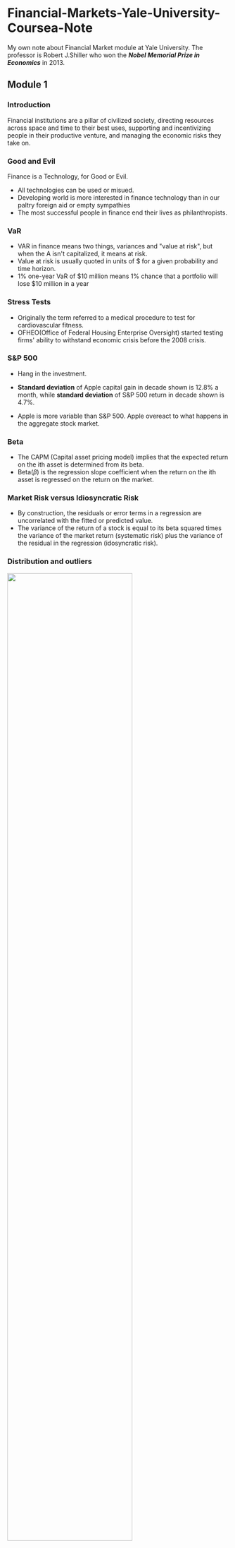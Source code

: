 # Financial-Markets-Yale-University-Coursea-Note
My own note about Financial Market module at Yale University. The professor is Robert J.Shiller who won the ***Nobel Memorial Prize in Economics*** in 2013.

## Module 1 

### Introduction
Financial institutions are a pillar of civilized society, directing resources across space and time to their best uses, supporting and incentivizing people in their productive venture, and managing the economic risks they take on.

### Good and Evil

Finance is a Technology, for Good or Evil.

* All technologies can be used or misued.
* Developing world is more interested in finance technology than in our paltry foreign aid or empty sympathies
* The most successful people in finance end their lives as philanthropists.

### VaR

* VAR in finance means two things, variances and "value at risk", but when the A isn't capitalized, it means at risk.
* Value at risk is usually quoted in units of $ for a given probability and time horizon.
* 1% one-year VaR of $10 million means 1% chance that a portfolio will lose $10 million in a year

### Stress Tests

* Originally the term referred to a medical procedure to test for cardiovascular fitness.
* OFHEO(Office of Federal Housing Enterprise Oversight) started testing firms' ability to withstand economic crisis before the 2008 crisis.

### S&P 500

* Hang in the investment.

* **Standard deviation** of Apple capital gain in decade shown is 12.8% a month, while **standard deviation** of S&P 500 return in decade shown is 4.7%.
* Apple is more variable than S&P 500. Apple overeact to what happens in the aggregate stock market.

### Beta
* The CAPM (Capital asset pricing model) implies that the expected return on the ith asset is determined from its beta.
* Beta($\beta$) is the regression slope coefficient when the return on the ith asset is regressed on the return on the market.

### Market Risk versus Idiosyncratic Risk
* By construction, the residuals or error terms in a regression are uncorrelated with the fitted or predicted value.
* The variance of the return of a stock is equal to its beta squared times the variance of the market return (systematic risk) plus the variance of the residual in the regression (idosyncratic risk).

### Distribution and outliers

<img width=75% height=75% src = https://user-images.githubusercontent.com/128298224/226597202-37155cc3-35a9-481a-8852-57d4421c6eeb.jpg>

This is the normal distribution with standard deviation of 1 and 3, but this is not common in finance.

<img width=50% height=50% src = https://user-images.githubusercontent.com/128298224/226597995-20c9ee30-11cb-426c-8c43-6cabdfacc9b5.jpg>

This is the comparison between Cauchy distribution and Normal distribution.

### Central Limit Theorem

* Averages of a large number of independent identically distributed shocks are approximately normally distributed.
* Can fail if the underlying shocks are fat tailed or if the underlying shocks lose their independence.

<img width=50% height=50% src = https://user-images.githubusercontent.com/128298224/226598562-5799fa6c-97c7-43c2-82a6-4ed4f9bf8412.png>

Cauchy distribution is actually a fat tail distribution, and it looks quite similar to Normal distribution.

### Covariance

* Risk is determined by **covariance**. 
* We need stocks that are independent, so lower the covariance.
* $\beta_{i} = \frac{\text{Cov}(r,r_{\text{market}})}{\text{Var}(v_{\text{market}})}$.
* Market demands higher returns from higher beta stock.

### Insurance

#### Fundamental Insurance Principles and Issues
* **Risk Pooling** is the source of all value in insurance.
* **Moral Hazard** dealt with partially by deductions and co-insurance.
* **Selection Bias** dealth with by group policies, by testing and referrals and by mandatory government insurance.

#### Risk Pooling
* If n policies, each has independent probability p of a claim, then the number of claims follows the binomial distribution. The standard deviation of the fraction of policies that result in a claim is $$\sqrt{\frac{p(1-p)}{n}}.$$
* Law of large numbers: as $n$ gets large,  standard deviation approaches 0.

#### Connecticut Life and Health Insurance Guaranty Association
* Founded 1972 by Connecticut legislature.
* Maximum death benefit $500,000 and maximum cahs value insurance $500,000.
* You can't increase coverage by buying multiple policies.
* It's not big enough, if you were buying life insurance for your family, $1 million minimum.

#### China Insurance Protection Fund
* Policyholder's losses that are no more than 50,000 yuan (US$7500) will be fully covered by the fund
* For losses in excess of that number, the fund covers 90% of the extra for individual policyholders and 80% for corporate policyholders.

#### The Health Maintenance Organisation Act of 1973
* Required employers with 25 or more employees to offer federally certified HMO options.
* Designed to overcome moral hazard problem, doctors earning fees for procedures make more money if people are sick.

#### U.S. Emergency Medical Treatment and Active Labor Act (EMTALA) 1986
* Requries hospitals and ambulance services to provide care to anyone needing emergency treatment
* An "unfunded mandate".

#### U.S. Patient Protection and Affordable Care Act 2010 (Obamacare)
* Penalty for individuals not buying insurance.
* Penalty for companies not buying insurance for their employees.
* Insurance companies may not disallow for preexisting conditions, or drop people who get sick.

#### TRIA, 2002
* Before 11/09/2001, insurers generally did not exclude terrorism risk, which they then saw as inconsequential.
* After 2001, insurers wanted these exclusions.
* US Terrorism Risk Insurance Act of 2002 (TRIA) required to insurers to offer terrorism insurance for three years.
* Government agreed to pay 90% of insurance industry losses above a deductible of $100 billion.
* December 2005, TRIA renewed for two more years, and in 2007 for 7 more years. In 2015, the act was renewed again to 2020.

### Eggs in One Basket

#### An Alternative to Insurance: Portfolio Management
* Diversification of ownership
* If people are all calculating with the same data, all wanting to hold portolios on the frontier, then they all want to hold the same portfolio.
* So that **HAS TO BE THE MARKET PORTFOLIO**.

#### Portfolio Diversification
* All that should matter to an investor is the performance of the entire portfolio.
* **Mean** and **Variance** of portfolio matter.
* **Law of large numbers** means that spreading over many independent assets reduces risk, has no effect on expected return.

### CAPM

#### Capital Asset Pricing Model (CAPM)
* CAPM asserts that all investors hold their optimal portfolio.
* Consequence of the mutual fund theorem: All investors hold the same portfolio of risky assets, the tangency portfolio.
* Therefore the CAPM says that the tangency portfolio equals the market portfolio.

#### Investment Companies as Providers of Diversification
* Investment trusts (before 1940s)
* Mutual funds
* Closed end investment companies
* Unit investment trusts

#### Equity Premium Puzzle
* US Geometric average real stock market return 1802-2012 : 6.6%.
* US Geometric average real short-term government return 1802-2012: 2.7%.
* Equity premium = 6.6% - 2.7% = 3.9%.

#### International Evidence
* Medial real stock market appreciation rate for 39 countries 1926-1996: 0.8% per year.
* Real stock market appreciation rate for US 1926-1996: 4.3% per year.
* US equity premium may reflect a selection bias.

### Beta
* Apple has beta at about $1.5 > 1$, showing its strength in the market.
* Gold ahs a negative $\beta$. So when market is doing good, gold might not have a good return, but when market is during a recession, gold might have a good return.

### CAPM and Diversification

* $r_{i} = r_{f}+\beta_{i}(r_{\text{market}} - r_{f})$

### Short sales
* Brokers can enable you to hold a negative quantity of a tradable asset: they borrow the security and sell it, escrow the proceeds, you receive the proceeds, owe the security.

### Calculating the Optimal Portfolio

#### A Portfolio of a Risky and Riskless Asset
* Invest $x$ dollars into the risky asset and $1-x$ dollars into the riskless asset.
* The Risky asset returns $r_{1}$ while Riskless asset returns $r_{f}$.
<img width="823" alt="port" src="https://user-images.githubusercontent.com/128298224/227740406-2d761495-ae10-4a33-a4c0-37f716a8b726.png">

* Expected value of the portfolio is $$r = xr_{1}+(1-x)r_{f}.$$
* Portfolio Variance is $$x^{2}\text{Var}(\text{return1}).$$
* Portfolio Standard Deviation is $$\sigma = \left|\frac{r-r_{f}}{r_{1}-r_{f}}\right|\sigma(\text{return1}).$$

#### A Portfolio of 2 Risky Assets
* Portfolio Expected Value is $$r = x_{1}r_{1}+(1-x_{1})r_{2}.$$
* Portfolio Variance is $$x_{1}^{2}\text{Var}(\text{return1})+(1-x_{1})^{2}\text{Var}(\text{return2})+2x_{1}(1-x_{1})\text{Cov}(\text{return1},\text{return2}).$$

### Efficient Portfolio Frontier
<img width=75% height=75% alt="frontier" src="https://user-images.githubusercontent.com/128298224/227741098-67be4c4b-3914-4908-aa50-a87ee2097cd6.png" >

<img width=75% height=75% alt="oil" src="https://user-images.githubusercontent.com/128298224/227741344-89684553-8469-425f-8b83-9cd5fb622a67.png" >

### Gordon Growth Model

* Myron Gordon says $$PV = \frac{x}{r-g} = \frac{x}{1+r}+\frac{x(1+g)}{(1+r)^{2}}+....,$$ where $r$ is the rate of discount, $g$ is the growth rate and $x$ is the revenue production in the first year.
* For example in 2000, the best thing to invest was railroads not dot-com stocks because they failed to use the formula.

## Module 2

### Invention takes time

* Financial Innovation is a pillar of our civilisation.

### Limited Liability

* Divide up an enterprise into shares, and no shareholder is liable for more than he or she put in.

### Moss' Theory about Limited Liability

* David Moss points out that limited liability was not a good idea: it created agency problems for stockholders, who might pursue risky strategies at bondholders' expense.
* Lottery effect: with limited liability, an investment in a corporation was a throwaway item, like a lottery ticket.
* Investor overestimation of miniscule probability of loss beyond initial investment discouraged investment.
* Allowed for investors to hold a highly diversified portfolio.

### Inflation Indexed Debt

* Indexed debt first attempted in Massachusetts, 1780, to help finance Revolutionary War.

### Forecasting

#### Real Estate Risk Managment Device

* Value of homes is a major source of risk.
* Short stock market to protect you.

#### The Efficient Markets Hypothesis

* Random Walk Hypothesis: every step is random according to Karl Pearson.

#### Random Walk & AR-I Models

* Random Walk: $$x_{t} = x_{t-1}+\varepsilon_{t}.$$
* First-order autoregressive (AR-I) Model: $$x_{t} = 100 + \rho(x_{t-1} - 100) + \varepsilon_{t}.$$ where $-1<\rho<1.$
* Random walk as approximate implication of unpredictability of returns.
* Similarity of both random walk and AR-I to actual stock prices.

<img width="367" alt="comparison" src="https://user-images.githubusercontent.com/128298224/228534306-0c3a4ada-cfa7-417a-aade-8013fd53e221.png">

* Here is the comparison between two models and we see that AR-I model has a tendency to come back to the starting point, while random walk not.

### Intuition of Efficiency

* Whatever stock market does is right. Trust the prices you see.
* Weak form market efficiency: prices incorporate information about past prices.
* Semi-strong form: incorporate all publicly available information.
* Strong form: all information, including inside information.

### Price as PDV

#### Price as PDV of Expected Dividends

* If earnings equal dividends and if dividends grow at long-run rate $g$, then by growing consol model $$P = \frac{E}{r-g},\quad \frac{P}{E} = \frac{I}{r-g}.$$ This is called the Gordon Model.
* Efficient markets theory purports to explain why $P/E$ (**price earning ratios**) varies across stocks.
* Low $P/E$ does not mean that the stock is a 'bargain', it only means that earnings are rationally forecasted to decrease in the future.
* Efficient markets denies that any rule works.

#### Reasons to Think Markets Ought to Be Efficient

* Marginal investor determines prices.
* Smart money dominates trading.
* Survival of fittest.

#### Doubting Efficiency

* The experience of living through a crash makes it obvious that human emotions play an important role. 
* Their confidence diminshes as he talks to people or hears from the news.
* Stock market prices go down in advance of recession (two reasons): Market causes the recession; Market is a fortune-teller.

### Introduction to Behavioral Finance

#### History of Behavioral Finance

* Adam Smith: people have desire for praise.
* But don't enjoy being praised for something they didn't do.
* As people mature, if they mature successfully, the desire for praise morphs into a desire for praiseworthiness.

### Prospect Theory

#### Prospect Theory

* Two elements, value function(replace utility function) and weighting function(replace probability).
* Elements replace utility function and probabilities in expected utility theory which has dominated economic thought.
* People tend to gamble over the loss or they worry too much about small details instead of the big idea. (Because you are not an engineer who tries to consider every aspect of the invention you created)

#### Prospect Theory Value Function

![valuefunction](https://user-images.githubusercontent.com/128298224/228864014-b7bc9ec2-e3d1-4508-a740-c64d59da31b1.jpg)

#### Prospect Theory Weighting Function

<img src=https://user-images.githubusercontent.com/128298224/228866343-f8a93d64-fd4a-4325-baf0-6af018dcb9fe.jpg width=50% height=50%>

### Logical Fallacies

#### Wishful Thinking Bias

* People exaggerate probability that their team will win.
* People exaggerate probability that the candidate they favor will win.

#### Overconfidence in friends and leaders

* Every central bank head is thought to be a genius, at least for a while.

#### Cognitive Dissonance

* Mental conflict that occurs when one learns one's beliefs are wrong, avoidance behavior.
* Ads for recently purchased cars (Once you bought the car, you tend to read more about the ads of your purchased cars instead of other cars because you are tryting to make you feel better.)
* If the stock price of your purchased stock goes down, you might feel you were wrong at first, but then just ignored it as you never bought.
* Displosition effect

#### Will Goetzmann and Nadav Peles Cognitive Dissonance and Mutual Fund Investors

* Found that even badly performing mutual funds retain some investors.

### Brain

#### Mental Compartments

* Shefrin & Statman: Investors have a 'safe' part of their portfolio that they will not risk, and a 'risky' part of their portfolio that they can have fun with.
* Option salespeople use these tactics: buy a put option on a single stock.

#### Attention Anomalies

* Attention is fundamental aspect of human intelligence and its limits.
* Social basis for attention.
* Inability to account for one's attention.
* "No arbitrage assumption" of financial theory: No ten-dollar bills lying around. Does not require everyone is paying attention.

#### Anchoring

* Examples: stock prices anchored to past values, or to other stock prices in same country. Do splits to keep at $30?

#### Representativeness Heuristic

* People judge by similarity to familiar types, without regard to base rate probabilities.
* Tendency to see patterns in what is really random walk.
* Stock price manipulators try to create patterns to fool investors. Short a stock and create a head & shoulders.

#### Disjunction Effect

* Inability to make a decision that is contingent on future information.
* reaction of stock market to news, make stock strategies to trade on news.

### Magical Thinking

#### Magical thinking

* Stock market responses to events may have similar origins.

#### Quasi Magical Thinking 

* Ellen Langer: People bet more on coin not yet tossed.

### Pseronality Disorders

#### Culture and Social Contagion

* Suicide rates differ across countries for no more reason than different cultural themes.

#### Antisocial Personality Disorder

* Identity: egocentric, self-esteem from personal gain.
* Self-direction: absence of prosocial internal standards.
* Lack of empathy, incapacityfor intimacy.
* Manipulative, deceitful, callous, hostile.
* Irresponsible, impulsive, risk-taking

## Module 3

### Fedral Funds and Interest Rates

* The following is the Fedral Funds Rate: Shortest-Term Interest Rate in U.S.
<img width=50% height=50% src =https://user-images.githubusercontent.com/128298224/229288172-d241b0cd-413e-4cbf-92e5-b01430ae31b4.jpg>

* The following is the EONIA (European Over Night Index Average is European Counterpart to Fed Funds) 

<img width = 50% height = 50% src = https://user-images.githubusercontent.com/128298224/229288445-763e908d-bb3a-4cce-bd3b-1017fcef574f.jpg>

#### Why negative interest rate?

* Too much cash need insurance because they are feared to be stolen, also trucks and other costs like big valut.
* Therefore they want consumers to spend more moeny

#### Causes of Interest Rates

* Usually 3% - 5%.

### Compound Interest

#### Compound Interest

* If annual rate is $r$, compounding once per year, balance = $(1+r)^{t}$ after $t$ years.
* If compounded twice per year, balance is $(1+\frac{r}{2})^{2t}$ after $t$ years.
* If compounded $n$ times per year, balance is $(1+\frac{r}{n})^{nt}$ after $t$ years.
* Continuous compounding, balance is $e^{rt}$. (Taking the limit of the above formula.)

### Discount Bonds

#### Discount Bonds

* No coupon payments, just principal at maturity date (conventionally, $ \$100$).
* Initially sold at a discount (less than $ \$100$) and price rises through time, creating income
* Term $T$, Yield to Maturity (YTM) $r$, $$P = \frac{1}{(1+r)^{T}},\quad P =\frac{1}{(1+\frac{r}{2})^{2T}}.$$

#### Present Discounted Value (PDV)

* PDV of a dollar in one year = $\frac{I}{I+r}.$
* PDV of a dollar in $n$ year = $\frac{I}{(I+r)^{n}}.$
* PDV of a stream of payments $x_{1},...,x_{n}.$

#### Conventional Bonds Carry Coupons

* Conventional BOnd Issued at par (100), coupons every six months.
* Term is time to maturity $$P_{t} = c(\frac{1}{r}-\frac{1}{(1+r)^{T}}\frac{1}{r})+\frac{100}{(1+r)^{T}},$$ and $$P_{t} = \frac{c}{2}(\frac{1}{r/2}-\frac{1}{(1+r/2)^{2T}}\frac{1}{r/2})+\frac{100}{(1+r/2)^{2T}}.$$

### Consol and Annuity

#### Consol and Annuity Formulas

* Consol pays constant quantity $x$ forever
* Growing consol pays $x(1+g)^{t-1}$ in $t$.
* Annuity pays $x$ from time $1$ to $T$: $$\text{Consol PDV} = \frac{x}{r},\quad\text{Growing Consol PDV} = \frac{x}{r-g},\quad\text{Annuity PDV} = x\frac{1-\frac{1}{(1+r)^{T}}}{r}.$$

#### Growing Consol Formula

* The Growing Consol formula is from Jacob Bernoulli

### Forward Rates and Expectation Theory

#### Forward Rates

* Forward rates are interest rates that can be taken in advance using term structure. $$(1+r_{2})^{2} = (1+r_{1})(1+f_{2}), \quad (1+r_{k})^{k} = (1+r_{k-1})^{k-1}(1+f_{k}).$$

### Inflation

#### Inflation and Interest Rates

* Nominal rate quoted in dollars, real rate quoted market baskets (price index).
* Nominal rate usually greater than real rate $$(1+r_{money}) = (1+r_{real})(1+i),\quad r_{money}\approx r_{real}+i.$$

### Leverage

#### Leverage and its Discontents

* The start of the 2008 world financial crisis had to do with home buyers in U.S. and elsewhere borrowing to buy homes.
* China today is a highly leveraged economy, arousing concerns.
* Debt leads to bankruptcies, possible world crises.

#### The Debt-Deflation Theory of Great Depressions -- Irving Fisher

* Deflation redistributes real wealth from debtors to creditors.
* Creditors tend to be more cautious.

### Market Capitalization by Country

#### Market Capitalization
* United States has the largest stock market.

### The Corporation

#### Board of Directors

* In U.S., Board is commonly chaired by CEO, but CEO is hired by the Board.
* In Germany, firms have two boards of directors. There is the Aufsichtsrat (Supervisory Board) and the Vorstand (Management Board).

#### For-Profit vs. Non-Profit

* For-profit corporation is owned by shareholders, equal claim after debts paid, subject to corporate profits tax.
* Non-profit is not owned, self-perpetuating directors. Not subject to corporate profits tax.
* For-profit exists to benefit shareholders, non-profit does not.
* So for-profit has a price per share, non-profit does not.

### Shares and Dividends

#### Meaning of Shares and Market Cap

* My ownership of company equals my shares divided by total shares.
* Splits are essentially meaningless.
* If the company pays a dividend, the value of the share should go down by the amount of the dividend per share.
* If the company does something to increase the value of the company without increasing the number of shares, my shares gain value.
* It is all in the ratio, total value of company divided by total number of shares. If you affect numerator and denominator equally, then there is no effect on price per share.

### Common vs. Preferred Stock

* Common stock: dividend is at discretion of firm, subject to legal restrictions.
* Preferred stock: Specified dividend does not have to be paid, but firm cannot pay dividend on common stock unless all past preferred stock dividends are paid.
* Corporate bonds: Firm is contractually obligated to pay coupons and there is a maturity date when principal must be paid.
* US bought preferred shares in corporations to bail them out.

### Corporate Charter

#### The Basic Corporate Charter Says All Common Shareholders Treated Equally

* Charter does not say that the firm ever has to raise debt. Board decides.
* Charter does not say that the firm ever has to pay dividends. Board decides
* Charter does not say that the firm ever has to repurchase shares. Board decides.
* Charter does not say that the firm ever has to issue warrants, convertible debt, anything else
* But the shareholders elect the board.

#### Berle and Means

* Separation of ownership and control.
* "Ownership is so widely scattered that working control can be maintained with but a minority interest."
* The "quasi-public corporation" is constrained by law to serve other interests.

#### Classes of Shares

* Berkshire Hathaway. A Class have voting rights, B do not.
* New York Times, Class A has less voting rights than Class B, which allows descendants of Adolph Ochs still to control.
* Facebook: Mark Zuckerberg owns 28% of its shares but 57% of its voting shares.

### Corporations Raise Money

#### How do Corporations Raise Money?

* This dilutes existing shareholders, since they now own a smaller fraction of the company, but offsetting that, it creates new earning power for the company.
* Shareholders at a meeting could ideally vote on whether they think the prospective profits are worth the dilution, and prospective purchasers of the issue could ponder whether they feel the diluted shares are worth purchasing.

#### Why do they call it Equity

* Equity means equal share.

### Dilution

#### Dilution

* If the company gives away new shares, my shares become worth less; that is dilution.
* If the company sells new shares at market price, that generally does not lower the value of my shares because the company has the money.
* If the company issues a stock dividend at $5\%$, then that lowers the value of my orginal shares by factor $\frac{1}{1.05}$, but I am not worse off since I have an additional $\frac{0.05}{1.05}$ of value in the new shares.

### Share Repurchase

#### Share Repurchase

* The opposite comes when a firm buys its own shares on the market.
* The value of the firm should go down by the amount they spent.
* I as a shareholder, however, now own a larger share of the company.
* If the firm repurchases shares instead of paying dividends, then my shares do not lose value, the company loses value but I have a bigger share in it.

#### Reasons for Share Repurchase

* Tax break for investors (obsolete in sense that tax rate on cap gains = that on dividends, but cap gains tax can be postponed).
* Firms' unwillingness to cut dividends, uncertainty that current earnings will continue.
* Price pop after a repurchase. Buybacks taken as a signal. But price pops are fading.
* Now investors sometimes view repurchase as a sign that firm is 'old economy'. NASDAQ firms less likely to repurchase shares, as if they think value is too high.

### PDV of Expected Dividends

#### Price as PDV of Expected Dividends

* If earnings equal dividends and if dividends grow at long-run rate $g$, then by growing consol model $P = \frac{E}{r-g},\quad P/E = \frac{I}{r-g}.$
* So efficient markets theory purports to explain why P/E varies across stocks in terms of $r$ and $g$.
* Efficient markets denies that any rule works other than simple diversification.
* Value investing says invest in low P/E.

### Why Do Firms Pay Dividends?

#### Why do firms pay dividends?

* Even when there was a stronger tax advantage to capital gains, firms paid dividend.
* Framing matters. Dividends framed as income.

#### Dividend Signalling

* By raising dividends, firm shows it can court bankruptcy.
* Problem: alternative signalling methods are cheapter taxwise.

#### Lintner Model of Dividends

* $DIV_{t} - DIV_{t-1} = p(\tau\times EPS_{t} - DIV_{t-1}).$
* $\rho=$ adjustment rate, $0 < \rho < 1$.
* $\tau=$ taget ratio, $0 < \tau < 1$, $$DIV_{t} = \rho\tau\sum_{k=0}^{\infty}(1-\rho)^{k} EPS_{t-k}.$$

#### General Public Utilities Corp

* Proposed to substitute stock dividends for cash dividends, and offered to sell the stock dividend for any stockholder for minmal transaction cost.
* Direct saving to shareholder: $4 million a year.
* Intense negative shareholder reaction.

## Module 4

### History of Mortgage Lending

* Verb mortgage means commit property as collateral for a loan. Could mortgage your soul to the devil.
* Chinese documnets usually prescribed fines, including fines on relatives for failing to pay in Tang dynasty.

### Commercial Real Estate Vehicles

#### Real Estate Partnerships as the Major Example of a DPP

* For accredited investors
* Real estate limited partnerships represent the most important example of a Direct Participation Program (DPP), a class of investments that also includes oil and gas exploration programs and equipment leasing programs.
* "Direct partcipation" DPPs are "flow-throw vehicles" and investors can deduct program losses on personal taxes.
* "Tax shelters" until the Tax Reform Act of 1986: losses used to offset "passive income". Now, genuine businesses.
* DPPs escape the corporate profits tax
* Internal Revenue Service (IRS) requirements, notably limiation of life.

#### Limited Partnership Structure

* General partner runs the business, does not have limited liability
* General partner must own at least 1%.
* Limited Partners are passive investors, with limited liability, rights to vote, can replace general partner.
* General partner or associate usually runs the offering to sell units to investors.

#### REITs

* Real Estate Investment Trusts (REITs) were created by US Congress in 1960 to allow small investors access to real estate investment.
* Before 1960, public companies that owned real estate would be considered businesses, for which their earnings would be subject to corporate profits tax. Until 1960, real estate was typically owned by partnerships, not suitable for small investors.

#### Restrictions on REITs

* 75% of assets must be in real estate or cash.
* 75% of income must be from real estate.
* 90% of their income must be from real estate, dividend, interest & capital gains.
* 95% of income must be paid out.
* No more than 30% of income from sale of properties held less than 4 years.

#### Real state is scarce

* It had something to do with the free market revolution that started in Britain with Margaret Thatcher and in the United States with Ronald Reagan, and then in China with Deng Xiao Ping.

### Mortages part 1

#### Fedral Housing Administration

* Established by Roosevelt in 1934
* Required 15-year loans
* Insures the lender against loss

### Mortages part 2

<img width = 50% height = 50% src =https://user-images.githubusercontent.com/128298224/229347627-140f5d1f-e673-423e-b2cb-2b17da280520.png>

#### Kinds of Mortgages

* Conventional, fixed rate mortgage.
* Adjustable rate mortage (ARM). An adjustable rate mortgage (ARM) is a type of mortgage loan where the interest rate fluctuates periodically based on a specific index, such as the London Interbank Offered Rate (LIBOR) or the prime rate. 
* Price level adjusted mortgage (PLAM) payment adjusted to inflation so constant in real terms. A Price Level Adjustable Rate Mortgage (PLARM) is a type of mortgage loan where the interest rate is adjusted based on changes in the price level index. The price level index is a measure of inflation that tracks changes in the overall price level of goods and services in an economy.
* Dual rate mortgages (DRAMs) same as PLAM but interest rate floats. A dual-rate mortgage is a type of home loan where the interest rate changes based on a pre-determined schedule. The interest rate typically starts at a fixed, lower rate for an initial period of time, such as five or seven years, and then adjusts to a higher rate for the remainder of the loan term.
* Shared appreciation mortgages (SAMs)
* First mortgages: on purchase of home.
* Home equity loans.

### PMI, CMOs, CDOs

#### Private Mortgage Insurance (PMI)
* Private Mortgage Insurance (PMI) is a type of insurance that protects lenders in the event that a borrower defaults on their mortgage loan. PMI is typically required by lenders when a borrower makes a down payment of less than 20% of the home's purchase price.
* Companies, such as MGIC, insure Fannie & Freddie against losses on their mortgages.
* Controversy: with recent real estate price increases, LTV(Loan to value ratio) has declined below 80% for many homeowners still paying for mortgage insurance. The PMIs don't notify them.

#### Collateralized Mortgage Obligations (CMOs)

* Collateralized Mortgage Obligations (CMOs) are a type of investment security that is created by pooling together individual mortgage loans and then dividing the pool into smaller pieces or tranches that are sold to investors.
* CMOs divide the cash flow of a mortgage pass-through security into a number of tranches in terms of prepayment risk.
* Sequential-pay CMOs (first created 1983): First tranche receives first principla payments, after it is paid off the second tranche receives principal payments.

#### Collateralized Debt Obligations (CDOs)

* Collateralized debt obligation, commonly known as CDO, is a type of structured financial product that pools together a diverse portfolio of debt securities and creates different tranches or slices of varying levels of risk and return. These securities are then sold to investors.
* Hold securities, typically mortgage securities as their assets.
* Typically hold subprime mortgages.
* CDOs divide the cash flow into a number of tranches in terms of default risk.
* CDO debt crisis 2007.
* Criticism of rating agencies for not downgrading them.

### Post Crisis Regulation

#### A Fix Begun in Europe

* 5% mortgage originator must hold 5% of mortgages, European parliament.
* Qualifying Residential Mortgages (QRMs) are exempt from requirement in USA.

#### Requirements for QRM

* Regular periodic payments that are substantially equal;
* No negative amortization, interest only or ballon features;
* A maximum loan term of 30 years;
* Total points and fees that do not exceed 3 percent of the total loan amount, or the applicable amounts specified for small loans up to $100,000;
* Payments underwritten using the maximum interest rate that may apply during the first five years after the date on which the first regular periodic payment is due;
* Consideration and verification of the consumer's income and assets, including exmployment status if relied upon, and current debt obligations, mortgage-relateed obligations, alimony and child support;
* Total DTI (Debt to Income ratio) ratio that does not exceed 43%.

### The Bubble Part 1

<img width = 50% height = 50% src = https://user-images.githubusercontent.com/128298224/229348992-f8941e2f-3987-45b8-abe0-82a8764856e2.png>

### The Bubble Part 2

#### Evidence of Feedback Mechanism

<img width = 50% height = 50% src =https://user-images.githubusercontent.com/128298224/229349254-6c5a4305-062b-4ce6-af8b-dc44d5e7140d.png>

* Real Estate is the Best Investment

### The Bubble Part 3

#### There will be a new bubble after 2007 crash

* There will be a new bubble after 2007 crash in the housing markets, especially in some emerging markets like China.
* The housing values in Guangzhou are more expensive than in Manhattan, but the average salary is not the half of the Manhattan's.
* Parents are helping out. The total value of land in China is high relative to their GDP, and the price to rent is high.
* It is difficult for Chinese to invest abroad, there are limits on how much they can put abroad. There's a fear of corruption in China, a fear of being taken advantage of, so they might tend to prefer investments in a house that they can see. Xi Jin Ping is trying to combat corruption, but there is still a public perception.
* Save money and buy a house for the son, so that he can impress young woman.
* All kind of Chinese facotrs that has been driving home prices up there.

### Regulation Overview

#### Business Wants Regulation

* Without regulation, people are forced to dothings in a competitive system that they think are bad for society.
* Forced to lowest common denominator.
* Analogy to having a referee at a sports referee.
* Players hate referees, but without them they know game would deteriorat into something ugly.

### Within Firm Regulation Part 1

#### The Board of Directors

* The Board of Directors act like a regulator.
* Outside directors represent a broader community.
* Society functions to quarantine people with personality disorders, and people derive reputations.
* Putting outsiders of known reputations on a board is a singal to outsiders of regulation.

#### Tunneling

* Tunneling = Expropriation by minority shareholders.

### Within Firm Regulation Part 2

#### How Tunneling is Achieved

* Asset sales
* Contracts, as for prices paid for inputs
* Excessive executive compensation
* Loan guarantees
* Expropriation of corporate opportunities
* Dilutive share issues
* Insider trading

### Local Regulation

#### Banking Regulation

* Belonged to states until the National Banking Act of 1863.

#### Blue Sky Laws

* Regulates the offering and sale of securities to protect the public from fraud, regulates brokers and advisors.

### National Regulation Part 1

#### Local Regulation Failed

* Securities and Exchange Commission (SEC) part of Roosevelt's New Deal, 1934.
* Initially viewed by business as a radical, almost socialist, institution. Peculiar that it started in US, imitated by other countries.

#### Public vs. Private Securities

* Motive was repeated examples of exploitation of minority or unobservant shareholders.
* Public securities: undergo approved process of issuance under SEC surveillance.

#### Hedge Funds

* For wealthy investors only
* Those structured as 3c1s can take no more than 99 investors, and they must be "accredited investors" as defined by the SEC which means income of $200,000 or investable assets of $1,000,000 (SEC proposal in 2006 to raise to $2,500,000 did not happen)
* Those structured as 3c7s can take 500 investors, but they must be "qualified purchasers" as defined by the SEC, individuals with net worth of at least $5 million or institutions with net worth of at least $25 million.

#### Securities and Exchange Commission (SEC) Rules

* Every broker must register with SEC.
* Every stock exchange must register.
* Every security issue must register.
* Registration does not literally mean SEC approval.

### National Regulation Part 2

#### Insiders vs. Outsiders

* Insiders are people with special access to information about a company.
* Inside information represents wealth.
* SEC tries to define access to this wealth, by disclosure rules.
* Regulation FD 2000: requires that when a company tells any material fact to an analyst, it must immediately tell the public.
* Some argue that inside trading is good because insider traders compete each other and they might not earn a lot profit after all. 

#### Front Running and Decimalization

* Front-Running occurs when a broker buys shares in front of a large order that will boost stock price.
* Decimalization on NYSE and Amex begain January 29, 2001.
* Decimalization favors front-running.

#### Financial Accounting Standards Board

* FASB officially recongnised as authoritative by SEC in 1973. Though SEC has statutory right to make accounting standards, perfers private sector do it.

#### Earnings Definitions

* GAPP Define "Net Income" which is the bottom line, traditionally and "operating income", revenue minus cost of doing business
* Operating earnings, Core Earnings, Pro Earnings, EBITDA, and Adjusted Earnings are not GAAP.
* FASB is at work on developing new definitions, but this takes years.

### National Regulation Part 3

#### The 2008 Financial Crisis as Result of Regulatory Failure before Crisis

* Many home buyers were put into unsuitable mortgages, later to default.
* Leverage ratio of the financial sector was allowed to reach historically high levels.
* Banks and governments used off-balance-sheet accounting to conceal liabilities.

### International Regulation

#### Bank for International Settlements

* Created 1930 by Hague Agreements.
* Has 57 member central banks, who are in turn national regulators.

#### G20

* Group of Twenty Finance Ministers and Central Bank Governors (G-20, G20, Group of Twenty)
* Founded 2008

#### Financial Stability Board

* Created by G20, April 2009

#### Final Thoughts

* Regulation has to continually change through time as technology changes.
* World economy dominates more and more, and so regulation will shift to international.

## Module 5

### Forwards and Futures Markets

#### Public Lack of Appreciation of Derivative Markets

* A derivative market is a market in another market. There is some 'underlying market'.

### Forward Contracts

#### Forward Contract

* Forward is just a contract to deliver at a future date (exercise date or maturity date) at a specified exercise price.
* Example: Rice farmer sells rice to warehouser.
* Example: Foreign Exchange forward. Contract to sell pounds for yen.
* Both sides are locked into the contract, no liquidity.

#### FX Forwards and Forward Interest Parity

* FX Forward is like a pair of zero coupon bonds.
* Therefore, forward rate reflects interest rates in the two currencies.
* Forward Interest Parity: $$\text{forward exchange rate}(Y/$) = \text{spot exchange rate}(Y/$)\times\frac{1+r_{Y}}{1+r_{$}}.$$

#### Forward Rate Agreements

* Promises interest rate on future loan.
* L = actual interest rate on contract date
* R = contract rate
* D = days in contract period
* A = contract amount
* B = 360 or 365 days $$\text{Settlement} = \frac{(L-R)\times D\times A}{(B\times 100)+L\times D}.$$

### Future Contract

#### Futures Contracts

* Futures contracts differ from forward contracts in that contractors deal with an exchange rather than each other, and thus do not need to access each others' credit.
* Futures contracts are standardized retail products, rather than custom products.
* Futures contracts rely on margin calls to guarantee performance.

### Rice Futures

#### First Futures Market:Osaka

* Begun at Dojima, Osaka, Japan in 1670s. World's only futures market until 1860s.
* Dojima was centre for rice trade, with 91 rice warehouse in 1673. Rice is the underlying primary market.
* Dojima futures exchange had precise definitions of quality, delivery date and place, experts who evaluated rice quality, and clearinghouses for contracts. These are derivatives.

### Buying, Selling and Settlement

#### Buying or Selling Futures

* When one 'buys' a futures contract, one agrees with the exchange to a daily settlement procedure that is only loosely analogous to buying the commodity. One must post initial margin with the futures commission merchant.
* Same as when one 'sells' a futures contract, no intention of selling the commodity. Again, post margin.

#### Daily Settlement

* Every day, the exchange defines a price called the 'settle' price, which is essentially the last trade on that day.
* Every day until expiration a buyer's margin account is credited with the amount: change in settle price $\times$ contract amount.
* If contract is cash settled, on the last day the margin account is credited with $\times$ contract amount.
* If contract is physical delivery, on last day buyer must receive commodity.

### Fair Value in Futures Contracts

#### Fair Value in Futures Contract

* r = interest rate
* s = stoarge cost
* r+s = cost of carry
* Futures price is normally above cash price (contango), otherwise, 'backwardation'. $$P_{\text{future}} = P_{\text{spot}}(1+r+s).$$

### Oil Future

#### Oil Futures

* Crude light sweet oil contract size: 10000 barrels, open interest 431,000 contracts. Physical delivery.
* Brent crude, North Sea contract.

<img width = 50% height = 50% src = https://user-images.githubusercontent.com/128298224/229482514-9699fc9c-2d36-4c59-8a2d-5392c7b75647.jpg>

#### OPEC

* Organisation of Petroleum Exporting Countries established 1960 by Iran, Iraq, Kuwait, Saudi Arabia and Venezuela.
* OPEC is weak today because of conflict in middle east, hence low oil prices.

#### Government Oil Reserves

* In 2000, President Clinton established a 2 million barrel heating oil reserve in New York and New Haven to help stabilise US heating oil prices. US consumption of heating oil about 100 million barrels a year.

### SPI & FFR Futures

#### Stock Price Index Futures

* Cash settlement rather than physical delivery.
* Settlement is $250*(Index_{t}- Futures_{t-1}).$
* Fair value: $$F = P+P(r-y),$$ where F = fair value futures price, P = Stock price index, r = financing cost (interest rate), y = dividend yield.

#### Federal Funds Futures Market

* Created by Chicago Borad of Trade (CBOT) 1988.
* Show timing of expected actions of Federal Open Market Committee.
* One-month-ahead forecast errors typically in the ten to twenty basis point range.

### Options Overview

#### Options

* Calls, a right to buy
* Puts, a right to sell
* With options, one pays money to have a choice in the future.
* Essence of options is not that I buy the ability to vacillate, or to exercise free will. The choice one makes actually depends only on the underlying asset price.
* Options are truncated claims on assets.

#### Terms of Options Contract

* Exercise date
* Exercise price
* Definition of underlying and number of shares.

### Why Options exist

#### Why Have Options? A. Theoretical

* Theoretical Reason: Kenneth Arrow argued that a major source of economic inefficiency is the absence of markets for risks.
* Stephen Ross argued that financial options have a central place in the form of "completing the market".

#### Why Have Options? B. Behavioral

* Salience and Attention.
* People buy insurance, do not want to give up up side of investment.
* Peace of mind, with put option.

### Ubiquity of Options

#### Ubiquity of Options

* Limited Liability makes stocks into an option, gives peace of mind.
* Mortgages involve an option to default (in non-recourse states).
* Mortgages have a prepayment option. When you sell, you do not have to buy your way out of the mortgage.

#### Options Exchanges

* Chicago Board Options Exchange, a spinoff from the Chicago Board of Tradae 1973, traded first standardised options.
* Futures exchanges trade options on futures.

### Put/Call parity

#### Put-Call Parity Relation

* Put option price - call option price = present value of strike price + present value of dividends - price of stock
* Price of  stock = call price + pdv strike + pdv dividends - put price
* For European options, this formula must hold, otherwise there would be arbitrage profit opportunities.

### Using Options to Hedge

#### Using Options to Hedge

* To put a floor on one's holding of stock, one can buy a put on same number of shares.
* Alternatively, one can just decide to sell whenever the price reaches the floor.

## Module 6

### Investment Banks Introduction

#### Difference in US between Investment Banks and Commercial Banks

* Investment banks do not accept deposits, and have not been regulated as banks.
* Investment banks traditionally are not members of the Fedral Reserve System and do not normally access discount window.
* Investment banks underwrite of securities rather than make loans.

#### Investment Banks

* Traditional US bulge-brack firms: First Boston (acquired by Credit Suisse), Goldman Sachas (now a bank holding company), Merrill Lynch (now part of Bank of America), Morgan Stanley, Salomon Brothers (merged into Citicorp), Lehman Brothers (bankrupt 2008)
* Originally were usually partnerships, but partnership form has been disappearing, resulting in greater risk taking and crisis.

### The Underwriting Process

#### Underwriting of Securities

* Issuance of shares and corporate debt
* Seasoned issue versus IPO
* Underwriter provides advice for issuer, distribution of securities, sharing of risks of issue, and stabilisation of aftermarket.
* Underwriter also 'certifies' the issue by putting its reputation behind the issue.

#### Moral Hazard Problem Mitigated by Investment Banks

* Firms have incentive to issue shares when they know their earnings are only temporarily high.
* This problem can be "solved" by resorting to bank loans instead of new equity.
* Problem can also be solved by issuing security with an investment bank that has a reputation to protect.
* Studies show that investment banks that repeatedly underprice or overprice issues suffer a market share loss afterwards.

#### Two Basic Kinds of Offerings

* Bought deal: The underwriter agrees to buy all shares that are not sold.
* Best efforts: The underwriter says that if the issue is not sold, deal collapses

#### The Underwriting Process I

* Prefiling period.
* Advise issuers about their choices.
* Agreement among underwritiers, designates manager, fees.
* Filing of registration statement with SEC, begins cooling-off period.
* Cooling off period - distribute preliminary prospectus, nothing else.

#### The Underwriting Process II

* Call prospective clients for indication of interest.
* Due diligence meeting between underwriter and corporation.
* Decide on offering price.
* Dealer agreement, dealers purchase from underwriters at a discount from public price.

#### Stabilization

* A form of market manipulation by the underwriter near the time of the issue that is permitted by SEC.
* Underwriting syndicate legally allowed to conspire to 'fix' prices in market until entire issue is sold out.

### IPOs

#### Initial Public Offerings

* Price tends to jump up immediately after an IPO is issued.
* Apparently leave money upon the table.

#### Poor Long-Run Performance of IPOs

* Although average IPO earns a +16% return on the first day, this return tends to be offset over the next three years.

### Goldman Sachs and John Whitehead

* "Making money - always and no exeptions - was a principle of Goldman Sachs.

### The Prudent Person

#### Employment Retirees Income Secuirty Act: Prudent Man

* With the care, skill, prudence and diligence under the circumstances then prevailing that a prudent man acting in a like capacity and familiar  with such matters would use in the conduct of an enterprise of a like character and with like aims.

#### Financial Advisors

* Anyone who advises others on the value of securities or advisability of investing or who publishes analysis.
* Exclude banksers, lawyers, reporters, professors.
* Exclude Broker Dealers whose advice is only incidental to their business.

#### Financial Planners

* Comprehensive planning for life, rather than just picking stocks.
* Not regulated, not licensed in most countries.
* Certified Financial Planner (CFP) designation, awarded by Certified Financial Planner Board of Standards.

### Mutual Funds and ETFs

#### Mutual Fund History

* First mutual funds appeared Holland, 1770s Eendraght Maak Magt
* In 1920s, many investment companies bilked small investors.
* Massachusetts Investment Trust (MIT) in 1920s had only one class of investors, published portfolio, redeemed on demand.
* Investment Company Institute

#### ETFs vs. Mutual Funds

* First Exchange Trade Fund: Standard & poors Depositary Receipts, AMEX 1993
* SPDRs hold portfolio of S&P index
* Management fee: low, like 12 basis points.

### Brokers and Dealers

#### Brokers

* Brokers act on behalf of Others as their Agent for which they earn a Commission.

#### Dealers

* A Dealer always act for Himself, in other words as a Principal in the transaction for which he makes a Markup.
* Stands ready to buy and sell at posted prices, bid and asked, profit from bid-asked spread rather than commission.
* Analogy to antiques dealers.

#### Why are there Virtually no Real Estate Dealers?

* Dealers pay ordinary income on capital gains in US. Real estate has to be held for a substantial time between sales anyway, so you could qualify for long-term capital gains if not a dealer.

#### Good & Bad Broker Behavior

* Good brokers do not churn.
* SEC penalises "rogue brokers" who churn.

### Exchanges

#### Traditional Four Markets

* First Market: NYSE
* Second Market: NASDAQ National Market
* Third Market: NASDAQ small cap
* Fourth Market: Large institutions trade amongst themselves without the use of a securities firm

#### Why Does Listing Matter?

* Chinese investors tend to trade stocks that are locally listed, by Yale's former student Ning Zhu.
* Stocks co-move more with co-listed stocks.
* No information advantage.

### Limited Order Book

#### Limit Order Book

<img width = 50% height = 50% src = https://user-images.githubusercontent.com/128298224/229552460-bd594b96-14c2-466c-ae82-322e8700128b.jpg>

### High Frequency Trading

#### High Frequency Trading

* Computer programs can trade algorithmically.
* Trades can be flashed for a millisecond, and only computers will respond.
* Speed of transmission matters.
* Fully automated markets gaining ground over less automated markets such as NYSE.

### Payment for Order Flow

#### Payment for Order Flow

* Brokers drum up orders, deal with customers.
* Brokers sell the order flow to crossing networks, who profit from the order flow.
* Firms must also report statistics on their order-execution quality.

#### Kinds of Orders

* Market Order 
* Limit Order
* Stop Loss Order: Market orders dangerous for thinly-traded stocks; ECNs may not allow market orders.

### Government debt

#### Carmen Reinhart on Sovereign Default

* Public misunderstands default - rarely do governments repudiate entire debt.
* More common is that governments inflate the currency.
* Other hotspots for default today: Ukraine, Puerto Rico.

#### Reinhart-Rogoff Tally of Defaults

<img width = 50% height = 50% src = https://user-images.githubusercontent.com/128298224/229557567-d161030f-832d-4995-a145-2a3fbe84d9b8.jpg>

### Government involvement in Corporations

#### The distinction between Private Sector and Public Sector is Tenuous

* Governments all over the world regulate business. Sometimes governments will own shares in private businesses.
* Private businesses know they may be nationalised in the future.

#### Personal Bankruptcy

* Every individual is like a business with the government as a partial shareholder.

### Municipal Finance

#### Bsic Motivation of Local Debt

* People move in and out of locality, sometimes there is a reasonable prospect of future population infow,
* With steady population growth, cities should borrow to finance construction of roads, swers, etc. to be ready for them, and they should pay for it when they arrive by paying texes to pay the debt.

#### State Constitutional Prohibitions against Deficit Spending

* Connecticut adopted a constitutional amendment in 1991 against deficit spending on the general account at time that is instituted a state income tax.
* Can still run deficit on capital account.

#### Revenue Bonds

* If the city issues debt, why doesn't it issue equity?
* It does with revenue bonds, but only when they are doing a project that yields them improvements.

#### Social Insurance

* Progressive Taxes (US 1913)
* Free public education and services.
* Social Security: OASDI, Old Age, Survivors and Disability Insurance (US 1935)
* Health Insurance: Medicare, Medicaid (US, both 1965). US is only major developed country without comprehensive health insurance.
* Workers Compensation (US before 1920)

#### Failure of First US Income Tax

* After Civil War, compliance declined, estimated that in 1872 only 10% of eligible taxpyaers actually paid.
* Tax rescinded 1872.

#### Withholding of Income Taxes

* Important human engineering element of income tax system.
* Endowment effect Thaler.
* Fairness issues.
* Underground economy flourishes where withholding is impossible.

#### Survivors Insurance

* Created in 1939 Amendments to the Social Security Act.
* Government life insurance.

## Module 7

### Nonprofits

#### Nonprofit organisations

* In 2013, there were 1.41 million nonprofits in the U.S., their revenues amounting to 5.4% of U.S. GDP.

#### Nonprofits Give Bonuses Just as For-Profits

* 42% of all nonprofits have a formal executive bonus system in place (2007-2008) and the percent is increasing.
* Nonprofits have to compete with for-profits.
